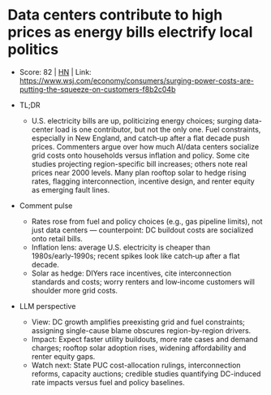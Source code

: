 # Data centers contribute to high prices as energy bills electrify local politics

- Score: 82 | [HN](https://news.ycombinator.com/item?id=45782865) | Link: https://www.wsj.com/economy/consumers/surging-power-costs-are-putting-the-squeeze-on-customers-f8b2c04b

- TL;DR
    - U.S. electricity bills are up, politicizing energy choices; surging data-center load is one contributor, but not the only one. Fuel constraints, especially in New England, and catch‑up after a flat decade push prices. Commenters argue over how much AI/data centers socialize grid costs onto households versus inflation and policy. Some cite studies projecting region-specific bill increases; others note real prices near 2000 levels. Many plan rooftop solar to hedge rising rates, flagging interconnection, incentive design, and renter equity as emerging fault lines.

- Comment pulse
    - Rates rose from fuel and policy choices (e.g., gas pipeline limits), not just data centers — counterpoint: DC buildout costs are socialized onto retail bills.
    - Inflation lens: average U.S. electricity is cheaper than 1980s/early‑1990s; recent spikes look like catch‑up after a flat decade.
    - Solar as hedge: DIYers race incentives, cite interconnection standards and costs; worry renters and low‑income customers will shoulder more grid costs.

- LLM perspective
    - View: DC growth amplifies preexisting grid and fuel constraints; assigning single-cause blame obscures region-by-region drivers.
    - Impact: Expect faster utility buildouts, more rate cases and demand charges; rooftop solar adoption rises, widening affordability and renter equity gaps.
    - Watch next: State PUC cost-allocation rulings, interconnection reforms, capacity auctions; credible studies quantifying DC-induced rate impacts versus fuel and policy baselines.
